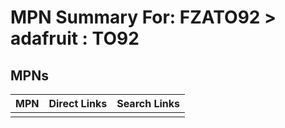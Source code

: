 



# MPN Summary For: FZATO92 > adafruit : TO92

## MPNs
  

|MPN|Direct Links|Search Links|
| :--- | :--- | :--- |
||||
